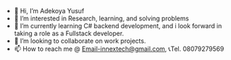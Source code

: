 - 👋 Hi, I’m Adekoya Yusuf
- 👀 I’m interested in Research, learning, and solving problems 
- 🌱 I’m currently learning C# backend development, and i look forward in taking a role as a Fullstack developer. 
- 💞️ I’m looking to collaborate on work projects. 
- 📫 How to reach me @ Email-innextech@gmail.com, 📞Tel. 08079279569
<!---
DevYusuf01/DevYusuf01 is a ✨ special ✨ repository because its `README.md` (this file) appears on your GitHub profile.
You can click the Preview link to take a look at your changes.
--->
